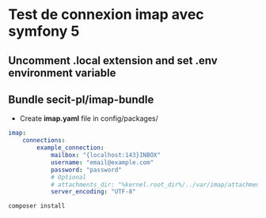 # Test de connexion imap avec symfony 5

## Uncomment .local extension and set .env environment variable

## Bundle secit-pl/imap-bundle

- Create **imap.yaml** file in config/packages/
```yaml
imap:
    connections:
        example_connection:
            mailbox: "{localhost:143}INBOX"
            username: "email@example.com"
            password: "password"
            # Optional
            # attachments_dir: "%kernel.root_dir%/../var/imap/attachments"
            server_encoding: "UTF-8"
```

```sh
composer install
```